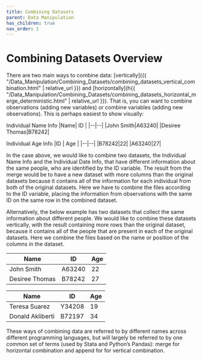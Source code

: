 ```yaml
---
title: Combining Datasets
parent: Data Manipulation
has_children: true
nav_order: 1
---
```


# Combining Datasets Overview

There are two main ways to combine data: [vertically]({{ "/Data_Manipulation/Combining_Datasets/combining_datasets_vertical_combination.html" | relative_url }}) and [horizontally](h{{ "/Data_Manipulation/Combining_Datasets/combining_datasets_horizontal_merge_deterministic.html" | relative_url }}). That is, you can want to combine observations (adding new variables) or combine variables (adding new observations). This is perhaps easiest to show visually: 

Individual Name Info
|Name| ID |
|--|--| 
|John Smith|A63240|
|Desiree Thomas|B78242|


Individual Age Info
|ID | Age | 
|--|--| 
|B78242|22|
|A63240|27|

In the case above, we would like to combine two datasets, the Individual Name Info and the Individual Date Info, that have different information about the same people, who are identified by the ID variable. The result from the merge would be to have a new dataset with more columns than the original datasets because it contains all of the information for each individual from both of the original datasets. Here we have to combine the files according to the ID variable, placing the information from observations with the same ID on the same row in the combined dataset. 

Alternatively, the below example has two datasets that collect the same information about different people. We would like to combine these datasets vertically, with the result containing more rows than the original dataset, because it contains all of the people that are present in each of the original datasets. Here we combine the files based on the name or position of the columns in the dataset. 

|Name|ID|Age|
|--|--|--|
|John Smith|A63240|22|
|Desiree Thomas|B78242|27|

|Name|ID|Age|
|--|--|--|
|Teresa Suarez|Y34208|19|
|Donald Akliberti|B72197|34|

These ways of combining data are referred to by different names across different programming languages, but will largely be referred to by one common set of terms (used by Stata and Python’s Pandas): merge for horizontal combination and append for for vertical combination. 
